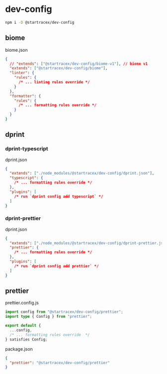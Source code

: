 # dev-config

```sh
npm i -D @startracex/dev-config
```

## biome

biome.json

```json
{
  // "extends": ["@startracex/dev-config/biome-v1"], // biome v1
  "extends": ["@startracex/dev-config/biome"],
  "linter": {
    "rules": {
      /* ... linting rules override */
    }
  },
  "formatter": {
    "rules": {
      /* ... formatting rules override */
    }
  }
}
```

## dprint

### dprint-typescript

dprint.json

```json
{
  "extends": ["./node_modules/@startracex/dev-config/dprint.json"],
  "typescript": {
    /* ... formatting rules override */
  },
  "plugins": [
    /* run `dprint config add typescript` */
  ]
}
```

### dprint-prettier

dprint.json

```json
{
  "extends": ["./node_modules/@startracex/dev-config/dprint-prettier.json"],
  "prettier": {
    /* ... formatting rules override */
  },
  "plugins": [
    /* run `dprint config add prettier` */
  ]
}
```

## prettier

prettier.config.js

```ts
import config from "@startracex/dev-config/prettier";
import type { Config } from "prettier";

export default {
  ...config,
  /* ... formatting rules override  */
} satisfies Config;
```

package.json

```json
{
  "prettier": "@startracex/dev-config/prettier"
}
```
